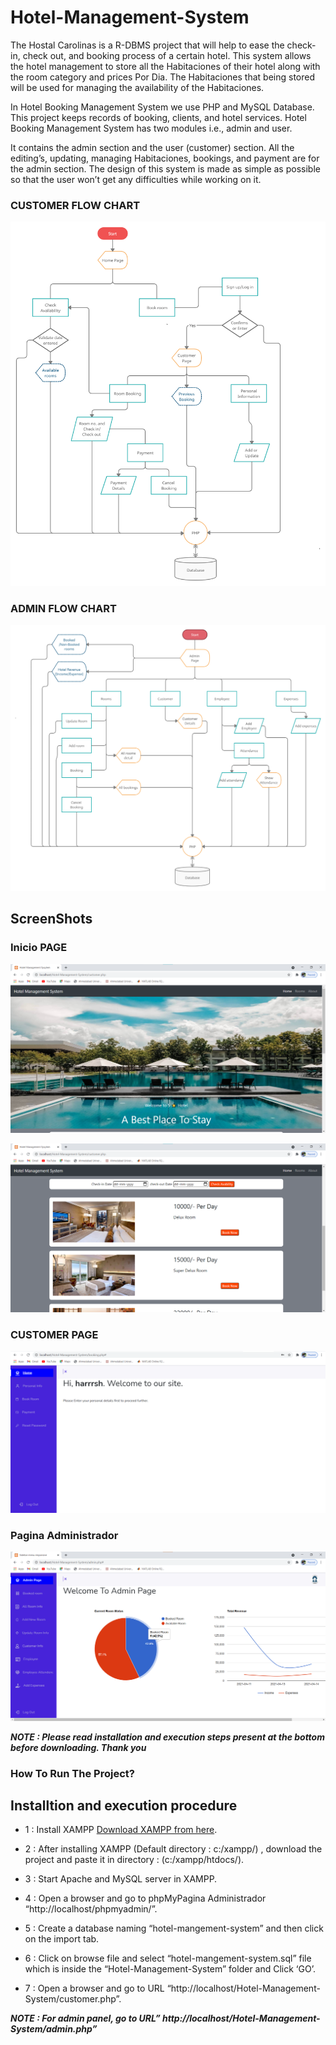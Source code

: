 # Hotel-Management-System
The Hostal Carolinas is a R-DBMS project that will help to ease the check-in, 
check out, and booking process of a certain hotel. This system allows the hotel 
management to store all the Habitaciones of their hotel along with the room category and prices 
Por Dia. The Habitaciones that being stored will be used for managing the availability of the 
Habitaciones.

In Hotel Booking Management System we use PHP and MySQL Database. This project 
keeps records of booking, clients, and hotel services. Hotel Booking Management 
System has two modules i.e., admin and user.

It contains the admin section and the user (customer) section. All the editing’s, updating, 
managing Habitaciones, bookings, and payment are for the admin section. The design of this 
system is made as simple as possible so that the user won’t get any difficulties while 
working on it.



### CUSTOMER FLOW CHART
![Alt text](Screenshots/Flowchart_customer.png?raw=true "Title")

### ADMIN FLOW CHART
![Alt text](Screenshots/Flowchart_admin.png?raw=true "Title")

## ScreenShots

### Inicio PAGE
![Alt text](Screenshots/customer1.png?raw=true "Title")

![Alt text](Screenshots/customer2.png?raw=true "Title")

### CUSTOMER PAGE
![Alt text](Screenshots/customer3.png?raw=true "Title")

### Pagina Administrador
![Alt text](Screenshots/admin1.png?raw=true "Title")



***NOTE : Please read installation and execution steps present at the bottom before downloading. Thank you***

### How To Run The Project?

## Installtion and execution procedure

 - 1 : Install XAMPP [Download XAMPP from here](https://www.apachefriends.org/download.html).
 
 - 2 : After installing XAMPP (Default directory : c:/xampp/) , download the project and paste it in directory : (c:/xampp/htdocs/).
 
 - 3 : Start Apache and MySQL server in XAMPP.
 
 - 4 : Open a browser and go to phpMyPagina Administrador “http://localhost/phpmyadmin/”.
 
 - 5 : Create a database naming “hotel-mangement-system” and then click on the import tab.
 
 - 6 : Click on browse file and select “hotel-mangement-system.sql” file which is inside the “Hotel-Management-System” folder and Click ‘GO’.
 
 - 7 : Open a browser and go to URL “http://localhost/Hotel-Management-System/customer.php”.
 
 ***NOTE : For admin panel, go to URL” http://localhost/Hotel-Management-System/admin.php”***
